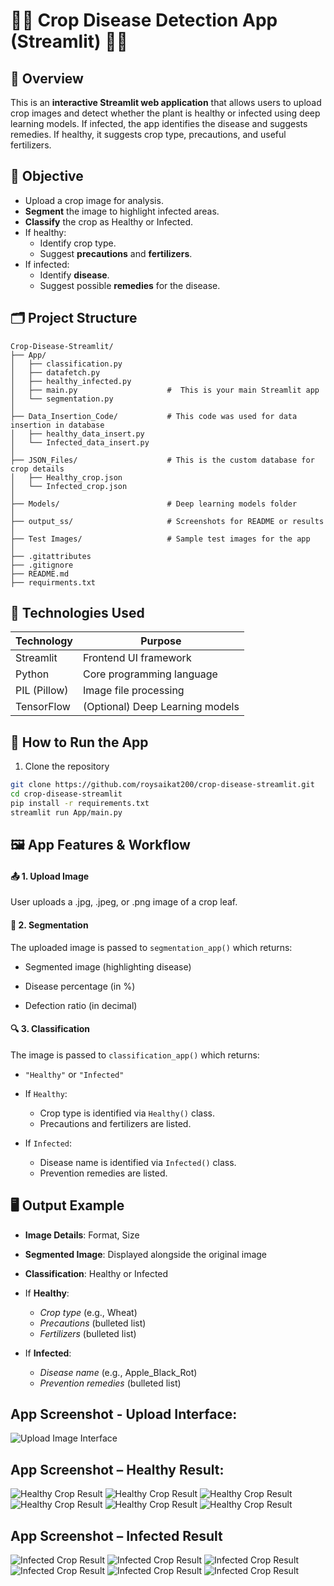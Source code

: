 # 🌿🍁 Crop Disease Detection App (Streamlit) 🌾🍀

## 📌 Overview

This is an **interactive Streamlit web application** that allows users to upload crop images and detect whether the plant is healthy or infected using deep learning models. If infected, the app identifies the disease and suggests remedies. If healthy, it suggests crop type, precautions, and useful fertilizers.


## 🎯 Objective

- Upload a crop image for analysis.
- **Segment** the image to highlight infected areas.
- **Classify** the crop as Healthy or Infected.
- If healthy:
  - Identify crop type.
  - Suggest **precautions** and **fertilizers**.
- If infected:
  - Identify **disease**.
  - Suggest possible **remedies** for the disease.


## 🗂️ Project Structure
```
Crop-Disease-Streamlit/
├── App/
│   ├── classification.py
│   ├── datafetch.py
│   ├── healthy_infected.py
│   ├── main.py                    #  This is your main Streamlit app
│   └── segmentation.py
│
├── Data_Insertion_Code/           # This code was used for data insertion in database
│   ├── healthy_data_insert.py
│   └── Infected_data_insert.py
│
├── JSON_Files/                    # This is the custom database for crop details
│   ├── Healthy_crop.json
│   └── Infected_crop.json
│
├── Models/                        # Deep learning models folder
│
├── output_ss/                     # Screenshots for README or results
│
├── Test Images/                   # Sample test images for the app
│
├── .gitattributes
├── .gitignore
├── README.md
├── requirments.txt        
```



## 🧠 Technologies Used

| Technology  | Purpose                              |
|-------------|--------------------------------------|
| Streamlit   | Frontend UI framework                |
| Python      | Core programming language            |
| PIL (Pillow)| Image file processing                |
| TensorFlow  | (Optional) Deep Learning models      |



## 🚀 How to Run the App

1. Clone the repository

```bash
git clone https://github.com/roysaikat200/crop-disease-streamlit.git
cd crop-disease-streamlit
pip install -r requirements.txt
streamlit run App/main.py
```

## 🖼️ App Features & Workflow
#### 📤 1. Upload Image
User uploads a .jpg, .jpeg, or .png image of a crop leaf.

#### 🧠 2. Segmentation
The uploaded image is passed to `segmentation_app()` which returns:

- Segmented image (highlighting disease)

- Disease percentage (in %)

- Defection ratio (in decimal)

#### 🔍 3. Classification
The image is passed to `classification_app()` which returns:

- `"Healthy"` or `"Infected"`
- If `Healthy`:
    - Crop type is identified via `Healthy()` class.
    - Precautions and fertilizers are listed.

- If `Infected`:
    - Disease name is identified via `Infected()` class.
    - Prevention remedies are listed.



## 🖥️ Output Example
- **Image Details**: Format, Size

- **Segmented Image**: Displayed alongside the original image

- **Classification**: Healthy or Infected

- If **Healthy**:
    - *Crop type* (e.g., Wheat)
    - *Precautions* (bulleted list)
    - *Fertilizers* (bulleted list)

- If **Infected**:
    - *Disease name* (e.g., Apple_Black_Rot)
    - *Prevention remedies* (bulleted list)

<!-- ScreenShots: -->

## App Screenshot - Upload Interface: 

![Upload Image Interface](output_ss/homepage.png)

## App Screenshot – Healthy Result: 

![Healthy Crop Result](output_ss/Potatohealthy1.png)
![Healthy Crop Result](output_ss/Potatohealthy2.png)
![Healthy Crop Result](output_ss/Potatohealthy3.png)
![Healthy Crop Result](output_ss/Rasberryhealthy1.png)
![Healthy Crop Result](output_ss/Rasberryhealthy2.png)
![Healthy Crop Result](output_ss/Rasberryhealthy3.png)

## App Screenshot – Infected Result

![Infected Crop Result](output_ss/Appleinfected1.png)
![Infected Crop Result](output_ss/Appleinfected2.png)
![Infected Crop Result](output_ss/Appleinfected3.png)
![Infected Crop Result](output_ss/Potatoinfected1.png)
![Infected Crop Result](output_ss/Potatoinfected2.png)
![Infected Crop Result](output_ss/Potatoinfected3.png)
